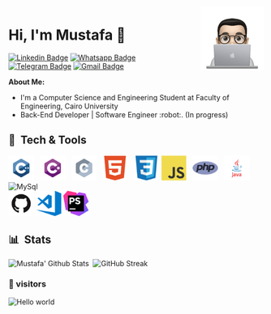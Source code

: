   <img src="https://raw.githubusercontent.com/MUSTAFA-Hamzawy/MUSTAFA-Hamzawy/main/logos/profile-img.png" align="right" width="25%"/>
  
<h1>Hi, I'm Mustafa 👋</h1>

[![Linkedin Badge](https://img.shields.io/badge/-LinkedIn-blue?style=flat-square&logo=Linkedin&logoColor=white&link=)]()
[![Whatsapp Badge](https://img.shields.io/badge/-Whatsapp-4CA143?style=flat-square&labelColor=4CA143&logo=whatsapp&logoColor=white&link=https://api.whatsapp.com/send?phone=2001121366579&text=Hi%20%F0%9F%98%80%20)](https://api.whatsapp.com/send?phone=2001121366579&text=Hi%20%F0%9F%98%80%20)
[![Telegram Badge](https://img.shields.io/badge/-Telegram-1ca0f1?style=flat-square&labelColor=1ca0f1&logo=telegram&logoColor=white&link=https://t.me/mustafa_hamzawy)](https://t.me/mustafa_hamzawy)
[![Gmail Badge](https://img.shields.io/badge/-Gmail-c14438?style=flat-square&logo=Gmail&logoColor=white&link=mailto:dev.mustafa.mahmoud@gmail.com)](mailto:dev.mustafa.mahmoud@gmail.com)

<b>About Me:</b>

<ul>
  <li>I'm a Computer Science and Engineering Student at Faculty of Engineering, Cairo University</li>
  <li>Back-End Developer | Software Engineer :robot:. (In progress)</li>
</ul>




## 🧰 &nbsp;Tech & Tools
<img  src="https://raw.githubusercontent.com/MUSTAFA-Hamzawy/MUSTAFA-Hamzawy/main/logos/languages/c%2B%2B.svg" alt="CPP" width="50" height="50"/> &nbsp;
<img  src="https://raw.githubusercontent.com/MUSTAFA-Hamzawy/MUSTAFA-Hamzawy/main/logos/languages/c%23.svg" alt="C#" width="50" height="50"/> &nbsp;
<img  src="https://raw.githubusercontent.com/MUSTAFA-Hamzawy/MUSTAFA-Hamzawy/main/logos/languages/c.svg" alt="C" width="50" height="50"/> &nbsp;
<img  src="https://raw.githubusercontent.com/MUSTAFA-Hamzawy/MUSTAFA-Hamzawy/main/logos/languages/html5-plain.svg" alt="HTML5" width="50" height="50"/> &nbsp;
<img  src="https://raw.githubusercontent.com/MUSTAFA-Hamzawy/MUSTAFA-Hamzawy/main/logos/languages/css3-original.svg" alt="CSS3" width="50" height="50"/>
<img  src="https://raw.githubusercontent.com/MUSTAFA-Hamzawy/MUSTAFA-Hamzawy/main/logos/languages/javascript-original.svg" alt="JavaScript" width="50" height="50"/> &nbsp;
<img  src="https://raw.githubusercontent.com/MUSTAFA-Hamzawy/MUSTAFA-Hamzawy/main/logos/languages/php.png" alt="PHP" width="50" height="50"/> &nbsp;
<img  src="https://raw.githubusercontent.com/MUSTAFA-Hamzawy/MUSTAFA-Hamzawy/main/logos/languages/java.svg" alt="Java" width="50" height="50"/> &nbsp;
<br> <img  src="https://raw.githubusercontent.com/yurijserrano/Github-Profile-Readme-Logos/f994c418a134b58c4aec11152f6a4a33fa89da26/databases/mysql.svg" alt="MySql" width="50" height="50"/>
<br> <img  src="https://raw.githubusercontent.com/MUSTAFA-Hamzawy/MUSTAFA-Hamzawy/main/logos/tools/68747470733a2f2f6769746875622e6769746875626173736574732e636f6d2f696d616765732f6d6f64756c65732f6c6f676f735f706167652f4769744875622d4d61726b2e706e67.png" alt="Git or Github" width="50" height="50"/>
<img  src="https://raw.githubusercontent.com/MUSTAFA-Hamzawy/MUSTAFA-Hamzawy/04568bed1ab00468b0387835a044162db6f8ece7/logos/tools/68747470733a2f2f7777772e766563746f726c6f676f2e7a6f6e652f6c6f676f732f76697375616c73747564696f5f636f64652f76697375616c73747564696f5f636f64652d69636f6e2e737667.svg" alt="VS Code" width="50" height="50"/> 
<img  src="https://raw.githubusercontent.com/MUSTAFA-Hamzawy/MUSTAFA-Hamzawy/main/logos/tools/68747470733a2f2f7365656b6c6f676f2e636f6d2f696d616765732f502f70687073746f726d2d6c6f676f2d323230423633334344412d7365656b6c6f676f2e636f6d2e706e67.png" alt="PHP Storm" width="50" height="50"/>  


<!--## 📫 Contact:-->




## 📊 &nbsp;Stats

![Mustafa' Github Stats](https://github-readme-stats.vercel.app/api?username=MUSTAFA-Hamzawy&show_icons=true&bg_color=0d1116&title_color=ce09ec&text_color=a4aacb&icon_color=007ec6)&nbsp;
![GitHub Streak](https://github-readme-streak-stats.herokuapp.com/?user=MUSTAFA-Hamzawy&theme=dark&count_private=true&bg_color=0d1116&title_color=ce09ec&text_color=a4aacb&icon_color=007ec6)
<!--
[![Top Langs](https://github-readme-stats.vercel.app/api/top-langs/?username=MUSTAFA-Hamzawy&layout=compact&bg_color=0d1116&title_color=ce09ec&text_color=a4aacb)](https://github.com/anuraghazra/github-readme-stats)
-->

### 👀 visitors

<img src="https://profile-counter.glitch.me/MUSTAFA-Hamzawy/count.svg" alt="Hello world" />


<!--
**MUSTAFA-Hamzawy/MUSTAFA-Hamzawy** is a ✨ _special_ ✨ repository because its `README.md` (this file) appears on your GitHub profile.

Here are some ideas to get you started:

- 🔭 I’m currently working on ...
- 🌱 I’m currently learning ...
- 👯 I’m looking to collaborate on ...
- 🤔 I’m looking for help with ...
- 💬 Ask me about ...
- 📫 How to reach me: ...
- 😄 Pronouns: ...
- ⚡ Fun fact: ...
-->
